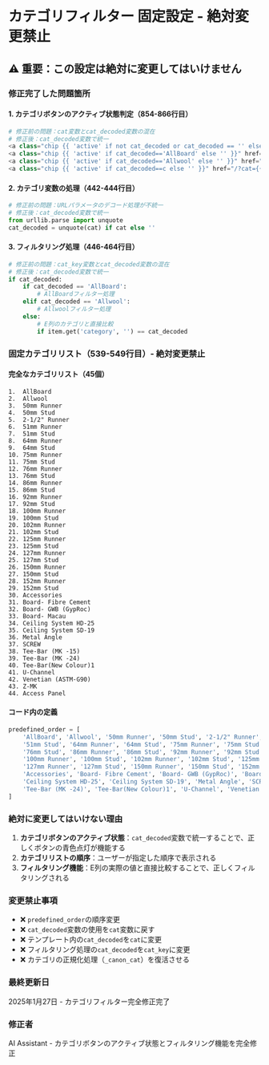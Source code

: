 # カテゴリフィルター 固定設定 - 絶対変更禁止

## ⚠️ 重要：この設定は絶対に変更してはいけません

### 修正完了した問題箇所

#### 1. カテゴリボタンのアクティブ状態判定（854-866行目）
```python
# 修正前の問題：cat変数とcat_decoded変数の混在
# 修正後：cat_decoded変数で統一
<a class="chip {{ 'active' if not cat_decoded or cat_decoded == '' else '' }}" href="/">All</a>
<a class="chip {{ 'active' if cat_decoded=='AllBoard' else '' }}" href="/?cat=AllBoard">AllBoard</a>
<a class="chip {{ 'active' if cat_decoded=='Allwool' else '' }}" href="/?cat=Allwool">Allwool</a>
<a class="chip {{ 'active' if cat_decoded==c else '' }}" href="/?cat={{ c | urlencode }}">{{ c }}</a>
```

#### 2. カテゴリ変数の処理（442-444行目）
```python
# 修正前の問題：URLパラメータのデコード処理が不統一
# 修正後：cat_decoded変数で統一
from urllib.parse import unquote
cat_decoded = unquote(cat) if cat else ''
```

#### 3. フィルタリング処理（446-464行目）
```python
# 修正前の問題：cat_key変数とcat_decoded変数の混在
# 修正後：cat_decoded変数で統一
if cat_decoded:
    if cat_decoded == 'AllBoard':
        # AllBoardフィルター処理
    elif cat_decoded == 'Allwool':
        # Allwoolフィルター処理
    else:
        # E列のカテゴリと直接比較
        if item.get('category', '') == cat_decoded
```

### 固定カテゴリリスト（539-549行目）- 絶対変更禁止

#### 完全なカテゴリリスト（45個）
```
1.  AllBoard
2.  Allwool
3.  50mm Runner
4.  50mm Stud
5.  2-1/2" Runner
6.  51mm Runner
7.  51mm Stud
8.  64mm Runner
9.  64mm Stud
10. 75mm Runner
11. 75mm Stud
12. 76mm Runner
13. 76mm Stud
14. 86mm Runner
15. 86mm Stud
16. 92mm Runner
17. 92mm Stud
18. 100mm Runner
19. 100mm Stud
20. 102mm Runner
21. 102mm Stud
22. 125mm Runner
23. 125mm Stud
24. 127mm Runner
25. 127mm Stud
26. 150mm Runner
27. 150mm Stud
28. 152mm Runner
29. 152mm Stud
30. Accessories
31. Board- Fibre Cement
32. Board- GWB (GypRoc)
33. Board- Macau
34. Ceiling System HD-25
35. Ceiling System SD-19
36. Metal Angle
37. SCREW
38. Tee-Bar (MK -15)
39. Tee-Bar (MK -24)
40. Tee-Bar(New Colour)1
41. U-Channel
42. Venetian (ASTM-G90)
43. Z-MK
44. Access Panel
```

#### コード内の定義
```python
predefined_order = [
    'AllBoard', 'Allwool', '50mm Runner', '50mm Stud', '2-1/2" Runner', '51mm Runner',
    '51mm Stud', '64mm Runner', '64mm Stud', '75mm Runner', '75mm Stud', '76mm Runner',
    '76mm Stud', '86mm Runner', '86mm Stud', '92mm Runner', '92mm Stud', '92mm Stud',
    '100mm Runner', '100mm Stud', '102mm Runner', '102mm Stud', '125mm Runner', '125mm Stud',
    '127mm Runner', '127mm Stud', '150mm Runner', '150mm Stud', '152mm Runner', '152mm Stud',
    'Accessories', 'Board- Fibre Cement', 'Board- GWB (GypRoc)', 'Board- Macau',
    'Ceiling System HD-25', 'Ceiling System SD-19', 'Metal Angle', 'SCREW', 'Tee-Bar (MK -15)',
    'Tee-Bar (MK -24)', 'Tee-Bar(New Colour)1', 'U-Channel', 'Venetian (ASTM-G90)', 'Z-MK', 'Access Panel'
]
```

### 絶対に変更してはいけない理由

1. **カテゴリボタンのアクティブ状態**：`cat_decoded`変数で統一することで、正しくボタンの青色点灯が機能する
2. **カテゴリリストの順序**：ユーザーが指定した順序で表示される
3. **フィルタリング機能**：E列の実際の値と直接比較することで、正しくフィルタリングされる

### 変更禁止事項

- ❌ `predefined_order`の順序変更
- ❌ `cat_decoded`変数の使用を`cat`変数に戻す
- ❌ テンプレート内の`cat_decoded`を`cat`に変更
- ❌ フィルタリング処理の`cat_decoded`を`cat_key`に変更
- ❌ カテゴリの正規化処理（`_canon_cat`）を復活させる

### 最終更新日
2025年1月27日 - カテゴリフィルター完全修正完了

### 修正者
AI Assistant - カテゴリボタンのアクティブ状態とフィルタリング機能を完全修正
